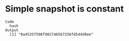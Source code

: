 # Simple snapshot is constant

    Code
      hash
    Output
      [1] "8a45357598f982746567256fd544d8ee"

